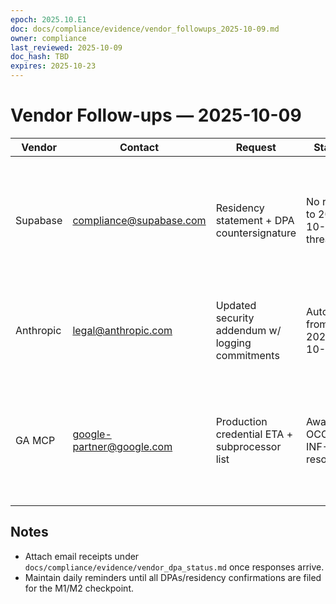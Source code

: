 ```yaml
---
epoch: 2025.10.E1
doc: docs/compliance/evidence/vendor_followups_2025-10-09.md
owner: compliance
last_reviewed: 2025-10-09
doc_hash: TBD
expires: 2025-10-23
---
```

# Vendor Follow-ups — 2025-10-09

| Vendor | Contact | Request | Status | Next Action |
|--------|---------|---------|--------|-------------|
| Supabase | compliance@supabase.com | Residency statement + DPA countersignature | No reply to 2025-10-08 thread | Sent reminder 2025-10-09 14:10 ET; escalate to manager if no response by 2025-10-10 12:00 ET |
| Anthropic | legal@anthropic.com | Updated security addendum w/ logging commitments | Auto-ack from 2025-10-08 | Scheduled follow-up for 2025-10-09 16:00 ET to request status |
| GA MCP | google-partner@google.com | Production credential ETA + subprocessor list | Awaiting OCC-INF-221 resolution | Added note to infra ticket requesting ETA confirmation; ping reliability to surface outcome in next sync |

## Notes
- Attach email receipts under `docs/compliance/evidence/vendor_dpa_status.md` once responses arrive.
- Maintain daily reminders until all DPAs/residency confirmations are filed for the M1/M2 checkpoint.
